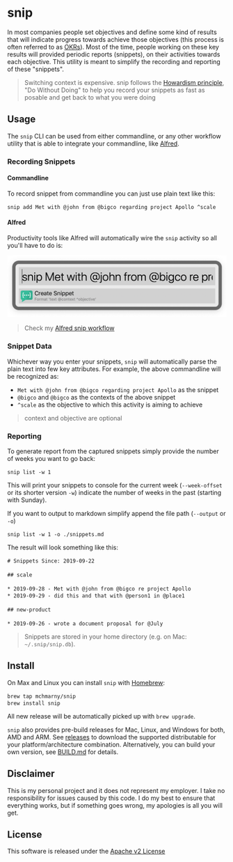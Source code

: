 # snip

In most companies people set objectives and define some kind of results that will indicate progress towards achieve those objectives (this process is often referred to as [OKRs](https://en.wikipedia.org/wiki/OKR)). Most of the time, people working on these key results will provided periodic reports (snippets), on their activities towards each objective. This utility is meant to simplify the recording and reporting of these "snippets".

> Switching context is expensive. snip follows the [Howardism principle](http://www.howardism.org/Taoism/Do_Without_Doing.html), "Do Without Doing" to help you record your snippets as fast as posable and get back to what you were doing

## Usage

The `snip` CLI can be used from either commandline, or any other workflow utility that is able to integrate your commandline, like [Alfred](https://www.alfredapp.com/).

### Recording Snippets

#### Commandline

To record snippet from commandline you can just use plain text like this:

```shell
snip add Met with @john from @bigco regarding project Apollo ^scale
```

#### Alfred

Productivity tools like Alfred will automatically wire the `snip` activity so all you'll have to do is:

![](image/alfred.png)

> Check my [Alfred snip workflow](./integration/alfred/snip.alfredworkflow)

### Snippet Data

Whichever way you enter your snippets, `snip` will automatically parse the plain text into few key attributes. For example, the above commandline will be recognized as:

* `Met with @john from @bigco regarding project Apollo` as the snippet
* `@bigco` and `@bigco` as the contexts of the above snippet
* `^scale` as the objective to which this activity is aiming to achieve

> context and objective are optional

### Reporting

To generate report from the captured snippets simply provide the number of weeks you want to go back:

```shell
snip list -w 1
```

This will print your snippets to console for the current week (`--week-offset` or its shorter version `-w`) indicate the number of weeks in the past (starting with Sunday).

If you want to output to markdown simplify append the file path (`--output` or `-o`)

```shell
snip list -w 1 -o ./snippets.md
```

The result will look something like this:

```shell
# Snippets Since: 2019-09-22

## scale

* 2019-09-28 - Met with @john from @bigco re project Apollo
* 2019-09-29 - did this and that with @person1 in @place1

## new-product

* 2019-09-26 - wrote a document proposal for @July
```

> Snippets are stored in your home directory (e.g. on Mac: `~/.snip/snip.db`).

## Install

On Max and Linux you can install `snip` with [Homebrew](https://brew.sh/):

```shell
brew tap mchmarny/snip
brew install snip
```

All new release will be automatically picked up with `brew upgrade`.

`snip` also provides pre-build releases for Mac, Linux, and Windows for both, AMD and ARM. See [releases](https://github.com/mchmarny/snip/releases) to download the supported distributable for your platform/architecture combination. Alternatively, you can build your own version, see [BUILD.md](./BUILD.md) for details.


## Disclaimer

This is my personal project and it does not represent my employer. I take no responsibility for issues caused by this code. I do my best to ensure that everything works, but if something goes wrong, my apologies is all you will get.

## License

This software is released under the [Apache v2 License](./LICENSE)